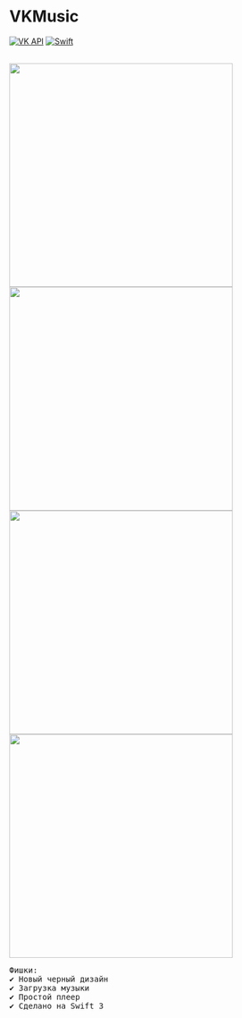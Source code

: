 # VKMusic
[![VK API](https://img.shields.io/badge/VK_API-5.53-blue.svg?style=flat)](https://vk.com/dev/versions) 
[![Swift](https://img.shields.io/badge/Swift-3.0-orange.svg?style=flat)](https://developer.apple.com/swift/)

<br>
<img height="400" src="https://github.com/yarodevuci/VKMusic/blob/master/Splash.png?raw=true" />
<img height="400" src="https://github.com/yarodevuci/VKMusic/blob/master/MyMusic.png?raw=true" />
<img height="400" src="https://github.com/yarodevuci/VKMusic/blob/master/Downloads.png?raw=true" />
<img height="400" src="https://github.com/yarodevuci/VKMusic/blob/master/Player.png?raw=true" />
<br>

<pre>
Фишки:
✔ Новый черный дизайн
✔ Загрузка музыки
✔ Простой плеер
✔ Сделано на Swift 3



